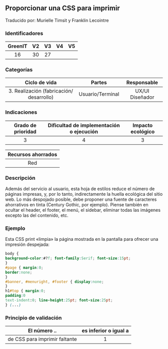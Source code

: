 ## Proporcionar una CSS para imprimir

Traducido por: Murielle Timsit y Franklin Lecointre

### Identificadores

| GreenIT | V2  | V3  | V4  | V5  |
| :-----: | :-: | :-: | :-: | :-: |
|   16    | 30  | 27  |     |     |

### Categorías

|              Ciclo de vida               |      Partes      |   Responsable   |
| :--------------------------------------: | :--------------: | :-------------: |
| 3. Realización (fabricación/ desarrollo) | Usuario/Terminal | UX/UI Diseñador |

### Indicaciones

| Grado de prioridad | Dificultad de implementación o ejecución | Impacto ecológico |
| :----------------: | :--------------------------------------: | :---------------: |
|         3          |                    4                     |         3         |

| Recursos ahorrados |
| :----------------: |
|        Red         |

### Descripción

Además del servicio al usuario, esta hoja de estilos reduce el número de páginas impresas, y, por lo tanto, indirectamente la huella ecológica del sitio web. Lo más despojado posible, debe proponer una fuente de caracteres ahorrativos en tinta (Century Gothic, por ejemplo). Piense también en ocultar el header, el footer, el menú, el sidebar, eliminar todas las imágenes excepto las del contenido, etc.

### Ejemplo

Esta CSS print «limpia» la página mostrada en la pantalla para ofrecer una impresión despejada:

```css
body {
background-color:#?f; font-family:Serif; font-size:15pt;
}
#page { margin:0;
border:none;
}
#banner, #menuright, #footer { display:none;
}
h1#top { margin:0;
padding:0
text-indent:0; line-height:25pt; font-size:25pt;
} (...)
```

### Principio de validación

| El número ..                  | es inferior o igual a |
| ----------------------------- | :-------------------: |
| de CSS para imprimir faltante |           1           |
